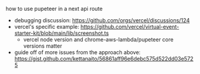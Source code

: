 how to use pupeteer in a next api route
- debugging discussion: https://github.com/orgs/vercel/discussions/124
- vercel's specific example: https://github.com/vercel/virtual-event-starter-kit/blob/main/lib/screenshot.ts
  - vercel node version and chrome-aws-lambda/pupeteer core versions matter
- guide off of more issues from the approach above: https://gist.github.com/kettanaito/56861aff96e6debc575d522dd03e5725